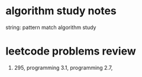 # algorithm study notes
string: pattern match algorithm study

# leetcode problems review
1. 295, programming 3.1, programming 2.7,
